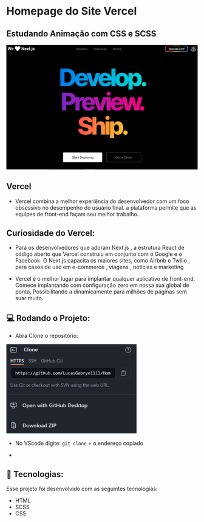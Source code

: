 # Homepage do Site Vercel
## Estudando Animação com CSS e SCSS

<p align="center">
  <img alt="GitHub language" count src=https://github.com/LucasGabryellll/Homepage-Vercel/blob/main/page-concluded/preview-page.PNG>

## Vercel
- Vercel combina a melhor experiência do desenvolvedor com um foco obsessivo no desempenho do usuário final.
a plataforma permite que as equipes de front-end façam seu melhor trabalho.

## Curiosidade do Vercel:
- Para os desenvolvedores que adoram Next.js , a estrutura React de código aberto que Vercel construiu em conjunto com o Google e o Facebook. O Next.js capacita os maiores sites, como Airbnb e Twilio , para casos de uso em e-commerce , viagens , notícias e marketing

- Vercel é o melhor lugar para implantar qualquer aplicativo de front-end. Comece implantando com configuração zero em nossa sua global de ponta, Possibilitando a dinamicamente para milhões de páginas sem suar muito.

## 💻 Rodando o Projeto: 
- Abra Clone o repositório:
<img alt="GitHub language" count src=https://github.com/LucasGabryellll/Homepage-Vercel/blob/main/page-concluded/clone%20do%20repositorio.PNG>

- No VScode digite:
`git clone` + o endereço copiado

- 

 ## 🚀 Tecnologias:
  Esse projeto foi desenvolvido com as seguintes tecnologias:
  - HTML
  - SCSS
  - CSS
